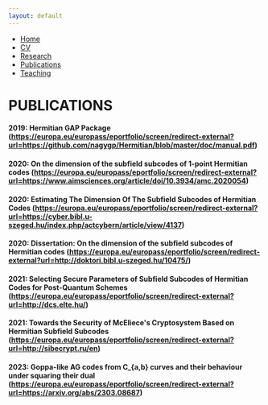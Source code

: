 ```yaml
---
layout: default
---
```


<div class="navbar">
  <ul>
    <li><a href="./index.html">Home</a></li>
    <li><a href="./cv.html">CV</a></li>
    <li><a href="./research.html">Research</a></li>
    <li><a href="./publications.html" class="active">Publications</a></li>
    <li><a href="./teaching.html">Teaching</a></li>
  </ul>
</div>

# PUBLICATIONS

#### 2019: Hermitian GAP Package (https://europa.eu/europass/eportfolio/screen/redirect-external?url=https://github.com/nagygp/Hermitian/blob/master/doc/manual.pdf)

#### 2020: On the dimension of the subfield subcodes of 1-point Hermitian codes (https://europa.eu/europass/eportfolio/screen/redirect-external?url=https://www.aimsciences.org/article/doi/10.3934/amc.2020054)  

#### 2020: Estimating The Dimension Of The Subfield Subcodes of Hermitian Codes (https://europa.eu/europass/eportfolio/screen/redirect-external?url=https://cyber.bibl.u-szeged.hu/index.php/actcybern/article/view/4137)  

#### 2020: Dissertation: On the dimension of the subfield subcodes of Hermitian codes (https://europa.eu/europass/eportfolio/screen/redirect-external?url=http://doktori.bibl.u-szeged.hu/10475/)  

#### 2021: Selecting Secure Parameters of Subfield Subcodes of Hermitian Codes for Post-Quantum Schemes (https://europa.eu/europass/eportfolio/screen/redirect-external?url=http://dcs.elte.hu/)  
 
#### 2021: Towards the Security of McEliece's Cryptosystem Based on Hermitian Subfield Subcodes (https://europa.eu/europass/eportfolio/screen/redirect-external?url=http://sibecrypt.ru/en)  
  
#### 2023: Goppa-like AG codes from C_{a,b} curves and their behaviour under squaring their dual (https://europa.eu/europass/eportfolio/screen/redirect-external?url=https://arxiv.org/abs/2303.08687)  
 
